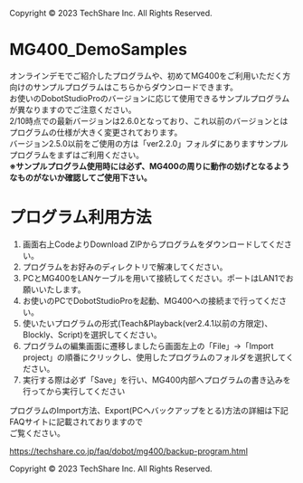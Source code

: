 Copyright © 2023 TechShare Inc. All Rights Reserved.

# MG400_DemoSamples
オンラインデモでご紹介したプログラムや、初めてMG400をご利用いただく方向けのサンプルプログラムはこちらからダウンロードできます。<br>
お使いのDobotStudioProのバージョンに応じて使用できるサンプルプログラムが異なりますのでご注意ください。<br>
2/10時点での最新バージョンは2.6.0となっており、これ以前のバージョンとはプログラムの仕様が大きく変更されております。<br>
バージョン2.5.0以前をご使用の方は「ver2.2.0」フォルダにありますサンプルプログラムをまずはご利用ください。<br>
__※サンプルプログラム使用時には必ず、MG400の周りに動作の妨げとなるようなものがないか確認してご使用下さい。__


# プログラム利用方法
1. 画面右上CodeよりDownload ZIPからプログラムをダウンロードしてください。
2. プログラムをお好みのディレクトリで解凍してください。
3. PCとMG400をLANケーブルを用いて接続してください。ポートはLAN1でお願いいたします。
4. お使いのPCでDobotStudioProを起動、MG400への接続まで行ってください。
5. 使いたいプログラムの形式(Teach&Playback(ver2.4.1以前の方限定)、Blockly、Script)を選択してください。
6. プログラムの編集画面に遷移しましたら画面左上の「File」→「Import project」の順番にクリックし、使用したプログラムのフォルダを選択してください。
7. 実行する際は必ず「Save」を行い、MG400内部へプログラムの書き込みを行ってから実行してください

プログラムのImport方法、Export(PCへバックアップをとる)方法の詳細は下記FAQサイトに記載されておりますので<br>
ご覧ください。<br>

https://techshare.co.jp/faq/dobot/mg400/backup-program.html<br>

Copyright © 2023 TechShare Inc. All Rights Reserved.

